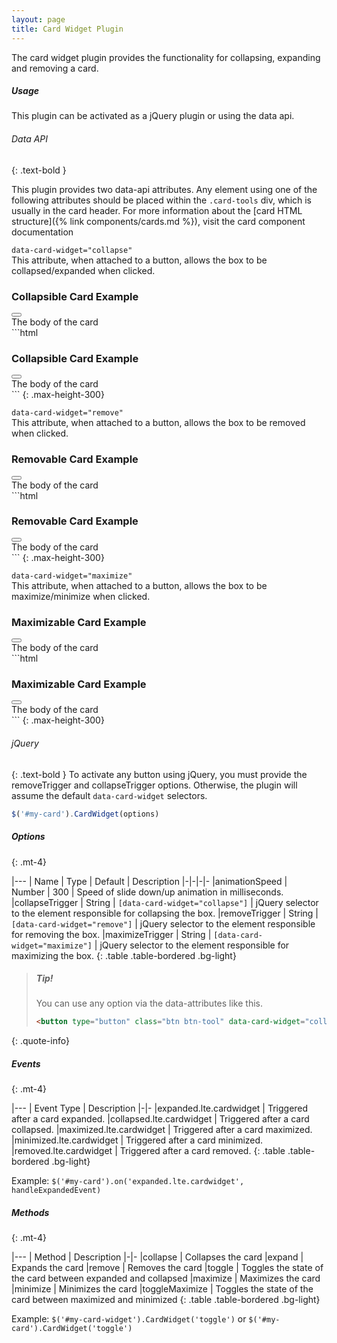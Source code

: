 ```yaml
---
layout: page
title: Card Widget Plugin
---
```


The card widget plugin provides the functionality for collapsing, expanding and removing a card.

##### Usage
This plugin can be activated as a jQuery plugin or using the data api.

###### Data API
{: .text-bold }

This plugin provides two data-api attributes. Any element using one of the following attributes should be placed within the `.card-tools` div, which is usually in the card header. For more information about the [card HTML structure]({% link components/cards.md %}), visit the card component documentation

`data-card-widget="collapse"`
<br />
This attribute, when attached to a button, allows the box to be collapsed/expanded when clicked.
<div class="row">
  <div class="col-12 col-md-4">
     <div class="card">
      <div class="card-header">
        <h3 class="card-title">Collapsible Card Example</h3>
        <div class="card-tools">
          <button type="button" class="btn btn-tool" data-card-widget="collapse"><i class="fas fa-minus"></i></button>
        </div>
      </div>
      <div class="card-body">
        The body of the card
      </div>
    </div>
  </div>
  <div class="col-12 col-md-8" markdown="1">
```html
<div class="card">
  <div class="card-header">
    <h3 class="card-title">Collapsible Card Example</h3>
    <div class="card-tools">
      <!-- Collapse Button -->
      <button type="button" class="btn btn-tool" data-card-widget="collapse"><i class="fas fa-minus"></i></button>
    </div>
    <!-- /.card-tools -->
  </div>
  <!-- /.card-header -->
  <div class="card-body">
    The body of the card
  </div>
  <!-- /.card-body -->
</div>
<!-- /.card -->
```
{: .max-height-300}
  </div>
</div>

`data-card-widget="remove"`
<br />
This attribute, when attached to a button, allows the box to be removed when clicked.
<div class="row">
  <div class="col-12 col-md-4">
     <div class="card">
      <div class="card-header">
        <h3 class="card-title">Removable Card Example</h3>
        <div class="card-tools">
          <button type="button" class="btn btn-tool" data-card-widget="remove"><i class="fas fa-times"></i></button>
        </div>
      </div>
      <div class="card-body">
        The body of the card
      </div>
    </div>
  </div>
  <div class="col-12 col-md-8" markdown="1">
```html
<div class="card">
  <div class="card-header">
    <h3 class="card-title">Removable Card Example</h3>
    <div class="card-tools">
      <!-- Remove Button -->
      <button type="button" class="btn btn-tool" data-card-widget="remove"><i class="fas fa-times"></i></button>
    </div>
    <!-- /.card-tools -->
  </div>
  <!-- /.card-header -->
  <div class="card-body">
    The body of the card
  </div>
  <!-- /.card-body -->
</div>
<!-- /.card -->
```
{: .max-height-300}
  </div>
</div>

`data-card-widget="maximize"`
<br />
This attribute, when attached to a button, allows the box to be maximize/minimize when clicked.
<div class="row">
  <div class="col-12 col-md-4">
     <div class="card">
      <div class="card-header">
        <h3 class="card-title">Maximizable Card Example</h3>
        <div class="card-tools">
          <button type="button" class="btn btn-tool" data-card-widget="maximize"><i class="fas fa-expand"></i></button>
        </div>
      </div>
      <div class="card-body">
        The body of the card
      </div>
    </div>
  </div>
  <div class="col-12 col-md-8" markdown="1">
```html
<div class="card">
  <div class="card-header">
    <h3 class="card-title">Maximizable Card Example</h3>
    <div class="card-tools">
      <!-- Maximize Button -->
      <button type="button" class="btn btn-tool" data-card-widget="maximize"><i class="fas fa-expand"></i></button>
    </div>
    <!-- /.card-tools -->
  </div>
  <!-- /.card-header -->
  <div class="card-body">
    The body of the card
  </div>
  <!-- /.card-body -->
</div>
<!-- /.card -->
```
{: .max-height-300}
  </div>
</div>


###### jQuery
{: .text-bold }
To activate any button using jQuery, you must provide the removeTrigger and collapseTrigger options. Otherwise, the plugin will assume the default `data-card-widget` selectors.

```js
$('#my-card').CardWidget(options)
```

##### Options
{: .mt-4}

|---
| Name | Type | Default | Description
|-|-|-|-
|animationSpeed | Number | 300 | Speed of slide down/up animation in milliseconds.
|collapseTrigger | String | `[data-card-widget="collapse"]` | jQuery selector to the element responsible for collapsing the box.
|removeTrigger | String | `[data-card-widget="remove"]` | jQuery selector to the element responsible for removing the box.
|maximizeTrigger | String | `[data-card-widget="maximize"]` | jQuery selector to the element responsible for maximizing the box.
{: .table .table-bordered .bg-light}

> ##### Tip!
> You can use any option via the data-attributes like this.
> ```html
> <button type="button" class="btn btn-tool" data-card-widget="collapse" data-animation-speed="1000"><i class="fas fa-minus"></i></button>
> ```
{: .quote-info}

##### Events
{: .mt-4}

|---
| Event Type | Description
|-|-
|expanded.lte.cardwidget | Triggered after a card expanded.
|collapsed.lte.cardwidget | Triggered after a card collapsed.
|maximized.lte.cardwidget | Triggered after a card maximized.
|minimized.lte.cardwidget | Triggered after a card minimized.
|removed.lte.cardwidget | Triggered after a card removed.
{: .table .table-bordered .bg-light}

Example: `$('#my-card').on('expanded.lte.cardwidget', handleExpandedEvent)`


##### Methods
{: .mt-4}

|---
| Method | Description
|-|-
|collapse | Collapses the card
|expand | Expands the card
|remove | Removes the card
|toggle | Toggles the state of the card between expanded and collapsed
|maximize | Maximizes the card
|minimize | Minimizes the card
|toggleMaximize | Toggles the state of the card between maximized and minimized
{: .table .table-bordered .bg-light}

Example: `$('#my-card-widget').CardWidget('toggle')` or `$('#my-card').CardWidget('toggle')`
